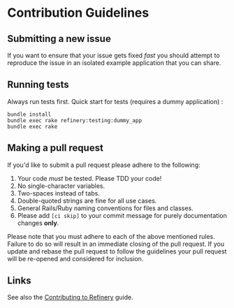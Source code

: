 # Contribution Guidelines #

## Submitting a new issue ##

If you want to ensure that your issue gets fixed *fast* you should
attempt to reproduce the issue in an isolated example application that
you can share.

## Running tests ##

Always run tests first. Quick start for tests (requires a dummy application) :

    bundle install
    bundle exec rake refinery:testing:dummy_app
    bundle exec rake

## Making a pull request ##

If you'd like to submit a pull request please adhere to the following:

1. Your code *must* be tested. Please TDD your code!
2. No single-character variables.
3. Two-spaces instead of tabs.
4. Double-quoted strings are fine for all use cases.
5. General Rails/Ruby naming conventions for files and classes.
6. Please add `[ci skip]` to your commit message for purely documentation changes **only**.

Please note that you must adhere to each of the above mentioned rules.
Failure to do so will result in an immediate closing of the pull
request. If you update and rebase the pull request to follow the
guidelines your pull request will be re-opened and considered for
inclusion.

## Links ##

See also the [Contributing to Refinery](http://refinerycms.com/guides/contributing-to-refinery) guide.

